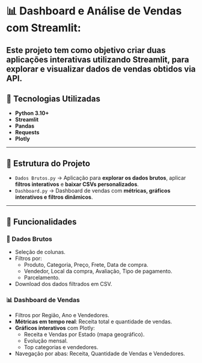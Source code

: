 # 📊 Dashboard e Análise de Vendas com Streamlit: 
Este projeto tem como objetivo criar **duas aplicações interativas** utilizando **Streamlit**, para explorar e visualizar dados de vendas obtidos via API.
---

## 🚀 Tecnologias Utilizadas
- **Python 3.10+**
- **Streamlit**
- **Pandas**
- **Requests**
- **Plotly**
---

## 📂 Estrutura do Projeto
- `Dados Brutos.py` → Aplicação para **explorar os dados brutos**, aplicar **filtros interativos** e **baixar CSVs personalizados**.
- `Dashboard.py` → Dashboard de vendas com **métricas, gráficos interativos e filtros dinâmicos**.
---

## 🔎 Funcionalidades

### 📑 Dados Brutos
- Seleção de colunas.
- Filtros por:
  - Produto, Categoria, Preço, Frete, Data de compra.
  - Vendedor, Local da compra, Avaliação, Tipo de pagamento.
  - Parcelamento.
- Download dos dados filtrados em CSV.

### 📊 Dashboard de Vendas
- Filtros por Região, Ano e Vendedores.
- **Métricas em tempo real**: Receita total e quantidade de vendas.
- **Gráficos interativos** com Plotly:
  - Receita e Vendas por Estado (mapa geográfico).
  - Evolução mensal.
  - Top categorias e vendedores.
- Navegação por abas: Receita, Quantidade de Vendas e Vendedores.
